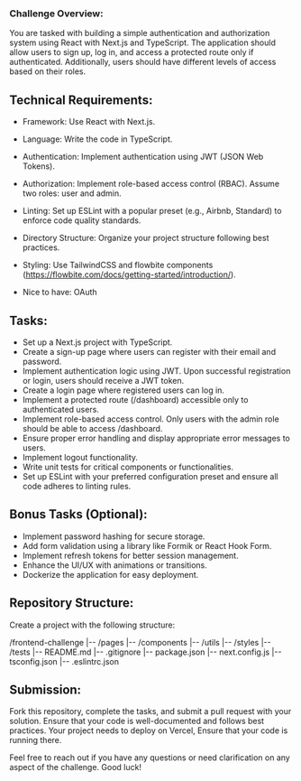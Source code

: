 ### Challenge Overview:
You are tasked with building a simple authentication and authorization system using React with Next.js and TypeScript. The application should allow users to sign up, log in, and access a protected route only if authenticated. Additionally, users should have different levels of access based on their roles.

## Technical Requirements:
* Framework: Use React with Next.js.
* Language: Write the code in TypeScript.
* Authentication: Implement authentication using JWT (JSON Web Tokens).
* Authorization: Implement role-based access control (RBAC). Assume two roles: user and admin.
* Linting: Set up ESLint with a popular preset (e.g., Airbnb, Standard) to enforce code quality standards.
* Directory Structure: Organize your project structure following best practices.
* Styling: Use TailwindCSS and flowbite components (https://flowbite.com/docs/getting-started/introduction/).

* Nice to have: OAuth

## Tasks:
* Set up a Next.js project with TypeScript.
* Create a sign-up page where users can register with their email and password.
* Implement authentication logic using JWT. Upon successful registration or login, users should receive a JWT token.
* Create a login page where registered users can log in.
* Implement a protected route (/dashboard) accessible only to authenticated users.
* Implement role-based access control. Only users with the admin role should be able to access /dashboard.
* Ensure proper error handling and display appropriate error messages to users.
* Implement logout functionality.
* Write unit tests for critical components or functionalities.
* Set up ESLint with your preferred configuration preset and ensure all code adheres to linting rules.

## Bonus Tasks (Optional):
* Implement password hashing for secure storage.
* Add form validation using a library like Formik or React Hook Form.
* Implement refresh tokens for better session management.
* Enhance the UI/UX with animations or transitions.
* Dockerize the application for easy deployment.

## Repository Structure:
Create a project with the following structure:

/frontend-challenge
  |-- /pages
  |-- /components
  |-- /utils
  |-- /styles
  |-- /tests
  |-- README.md
  |-- .gitignore
  |-- package.json
  |-- next.config.js
  |-- tsconfig.json
  |-- .eslintrc.json

 
## Submission:
Fork this repository, complete the tasks, and submit a pull request with your solution. Ensure that your code is well-documented and follows best practices. Your project needs to deploy on Vercel, Ensure that your code is running there.

Feel free to reach out if you have any questions or need clarification on any aspect of the challenge. Good luck!
